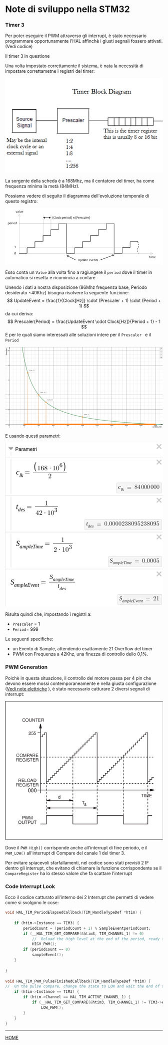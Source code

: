 # Note di sviluppo nella STM32 

### Timer 3

Per poter eseguire il PWM attraverso gli interrupt, è stato necessario programmare opportunamente l'HAL affinchè i giusti segnali fossero attivati. (Vedi codice)

Il timer 3 in questione 

Una volta impostato correttamente il sistema, è nata la necessità di impostare correttametne i registri del timer:

![image-20210714140235094](00_noteImg/TimerCounterFlow.png)

La sorgente della scheda è a 168Mhz, ma il contatore del timer, ha come frequenza minima la metà (84MHz). 

Possiamo vedere di seguito il diagramma dell'evoluzione temporale di questo registro:

 ![timer-count-diagram](00_noteImg/timer-count-diagram.png)

Esso conta un `Value` alla volta fino a ragiungere il `period` dove il timer in automatico si resetta e ricomincia a contare.

Unendo i dati a nostra disposizione (86Mhz frequenza base, Periodo desiderato ~40Khz) bisogna risolvere la seguente funzione:
$$
UpdateEvent = \frac{1}{Clock[Hz]} \cdot (Prescaler + 1) \cdot (Period + 1)
$$
da cui deriva:
$$
Prescaler(Period) = \frac{UpdateEvent \cdot Clock[Hz]}{Period + 1} - 1
$$
E per le quali siamo interessati alle soluzioni intere per il `Prescaler ` e il `Period`

![SolutionInteger](00_noteImg/SolutionInteger.png)

E usando questi parametri:

![SolutionIntegerParam](00_noteImg/SolutionIntegerParam.png)

Risulta quindi che, impostando i registri a:

- `Prescaler` = 1
- `Period`= 999

Le seguenti specifiche:

-  un Evento di Sample, attendendo esattamente 21 Overflow del timer
- PWM con Frequenza a 42Khz, una finezza di controllo dello 0,1%.

### PWM Generation

Poichè in questa situazione, il controllo del motore passa per 4 pin che devono essere mossi contemporaneamente e nella giusta configurazione ([Vedi note  elettriche](/02_Eletronics/ElettronicNote.md) ), è stato necessario catturare 2 diversi segnali di interrupt:

![PWM-operation](00_noteImg/PWM-operation.png)

Dove il `PWM High()` corrisponde anche all'interrupt di fine periodo, e il `PWM_LOW()` all'interrupt di Compare del canale 1 del timer 3.

Per evitare spiacevoli sfarfallamenti, nel codice sono stati previsti 2 IF dentro gli interrupt, che evitano di chiamare la funzione corrispondente se il `CompareRegister` ha lo stesso valore che fa scattare l'interrupt

### Code Interrupt Look

Ecco il codice catturato all'interno dei 2 Interrupt che permetti di vedere come si svolgono le cose:

```c++
void HAL_TIM_PeriodElapsedCallback(TIM_HandleTypeDef *htim) {

	if (htim->Instance == TIM3) {
		periodCount = (periodCount + 1) % SampleEventperiodCount;
		if (__HAL_TIM_GET_COMPARE(&htim3, TIM_CHANNEL_1) != 0)
			//	Reload the High level at the end of the period, ready for new count
			HIGH_PWM();
		if (periodCount == 0)
			sampleEvent();
	}

}

void HAL_TIM_PWM_PulseFinishedCallback(TIM_HandleTypeDef *htim) {
//	On the pulse compare, change the state to LOW and wait the end of the period
	if (htim->Instance == TIM3) {
		if (htim->Channel == HAL_TIM_ACTIVE_CHANNEL_1) {
			if (__HAL_TIM_GET_COMPARE(&htim3, TIM_CHANNEL_1) != TIM3->ARR)
				LOW_PWM();
		}
	}
}
```

---

[HOME](/)

